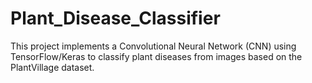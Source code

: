 # Plant_Disease_Classifier
This project implements a Convolutional Neural Network (CNN) using TensorFlow/Keras to classify plant diseases from images based on the PlantVillage dataset.
